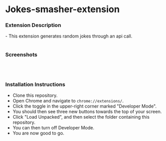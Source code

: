 # Jokes-smasher-extension

<h3>Extension Description</h3>
- This extension generates random jokes through an api call. 
<br><br>
<h3>Screenshots</h3>


  <br><br>
<h3>Installation Instructions</h3>

- Clone this repository.
- Open Chrome and navigate to `chrome://extensions/`.
- Click the toggle in the upper-right corner marked "Developer Mode".
- You should then see three new buttons towards the top of your screen.
- Click "Load Unpacked", and then select the folder containing this repository.
- You can then turn off Developer Mode.
- You are now good to go.


